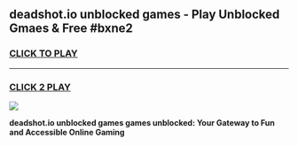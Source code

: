 
## deadshot.io unblocked games - Play Unblocked Gmaes & Free #bxne2
<h3>
<a href="https://premium.freeplayer.one?title=deadshot.io_unblocked_games&ref=01M">CLICK TO PLAY</a></h3>
<hr>

<h3>
<a href="https://premium.freeplayer.one?title=deadshot.io_unblocked_games&ref=01M">CLICK 2 PLAY</a>
  
</h3>

<a href="https://premium.freeplayer.one?title=deadshot.io_unblocked_games&ref=01M"><img src="https://clearcache.store/games.png"></a>


**deadshot.io unblocked games games unblocked: Your Gateway to Fun and Accessible Online Gaming**
